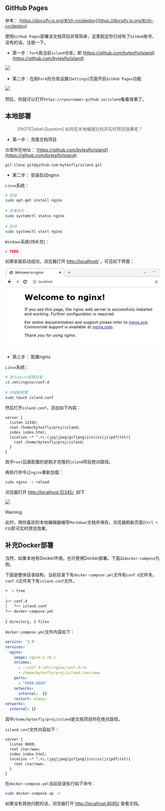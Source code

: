 
## GitHub Pages

参考： [https://docsify.js.org/#/zh-cn/deploy](https://docsify.js.org/#/zh-cn/deploy)

使用`GitHub Pages`部署该文档项目非常简单，这里假定你已经有了`GitHub`账号，没有的话，注册一下。

- 第一步：`Fork`我当前`island`仓库，即 [https://github.com/bytesfly/island](https://github.com/bytesfly/island)

![](https://img2020.cnblogs.com/blog/1546632/202111/1546632-20211112104413154-992050666.png)

- 第二步：在刚`Fork`的仓库设置(`Settings`)页面开启`GitHub Pages`功能

![](https://img2020.cnblogs.com/blog/1546632/202111/1546632-20211112104758702-781100833.png)

然后，你就可以打开`https://<yourname>.github.io/island`看看效果了。


## 本地部署

> [!NOTE|label:Question]
> 如何在本地编辑文档并实时预览效果呢？

- 第一步： 克隆文档项目

仓库所在地址： [https://github.com/bytesfly/island](https://github.com/bytesfly/island)
```bash
git clone git@github.com:bytesfly/island.git
```

- 第二步： 安装启动nginx

`Linux`系统：
```bash
# 安装
sudo apt-get install nginx

# 查看状态
sudo systemctl status nginx

# 启动
sudo systemctl start nginx
```

`Windows`系统(待补充)：
```bash
# TODO
```
如果安装启动成功，浏览器打开 [http://localhost/](http://localhost/) ，可见如下界面：

![](images/nginx-20211105143122.jpg)

- 第三步： 配置nginx

`Linux`系统：

```bash
# 进入nginx配置目录
cd /etc/nginx/conf.d

# 创建新配置
sudo touch island.conf
```
然后打开`island.conf`，添加如下内容：
```text
server {
  listen 12345;
  root /home/bytesfly/proj/island;
  index index.html;
  location ~* ^.+\.(jpg|jpeg|gif|png|ico|css|js|pdf|txt){
    root /home/bytesfly/proj/island;
  }
}
```
其中`root`后面配置的是刚才克隆的`island`项目绝对路径。

再执行命令让`nginx`重新加载：
```bash
sudo nginx -s reload
```
浏览器打开 [http://localhost:12345/](http://localhost:12345/) ,如下

![](https://img2020.cnblogs.com/blog/1546632/202111/1546632-20211112100936828-238827122.png)

> [!WARNING]
> 此时，用你喜欢的本地编辑器编写`Markdown`文档并保存，浏览器刷新页面(`Ctrl + F5`)即可实时预览效果。

## 补充Docker部署

当然，如果本地有Docker环境，也可使用Docker部署。下面以`docker-compose`为例。

下面是整体目录结构，当前目录下有`docker-compose.yml`文件和`conf.d`文件夹，`conf.d`文件夹下有`island.conf`文件。

```bash
➜  ~ tree
.
├── conf.d
│   └── island.conf
└── docker-compose.yml

1 directory, 2 files
```

`docker-compose.yml`文件内容如下：

```yaml
version: '3.9'
services:
  nginx:
    image: nginx:1.20.1
    volumes:
      - ./conf.d:/etc/nginx/conf.d:ro
      - /home/bytesfly/proj/island:/var/www
    ports:
      - "8080:8080"
    networks:
      internal:  {}
    restart: always
networks:
  internal: {}
```

其中`/home/bytesfly/proj/island`是文档项目所在绝对路径。

`island.conf`文件内容如下：

```text
server {
  listen 8080;
  root /var/www;
  index index.html;
  location ~* ^.+\.(jpg|jpeg|gif|png|ico|css|js|pdf|txt){
    root /var/www;
  }
}
```

在`docker-compose.yml`当前目录执行如下命令：

```bash
sudo docker-compose up -d
```

如果没有其他问题的话，浏览器打开 [http://localhost:8080/](http://localhost:8080/) 查看文档。